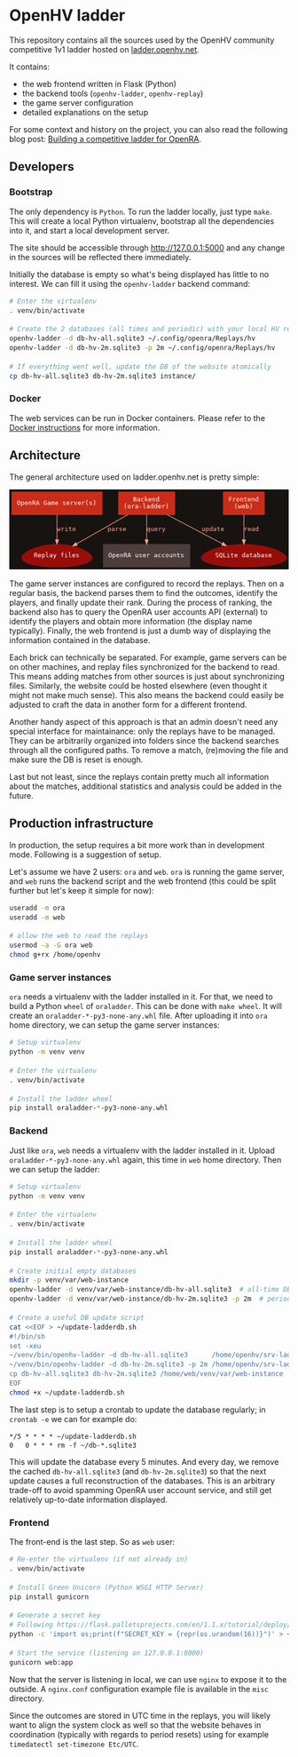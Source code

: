 # OpenHV ladder

This repository contains all the sources used by the OpenHV community
competitive 1v1 ladder hosted on [ladder.openhv.net](http://ladder.openhv.net).

It contains:
- the web frontend written in Flask (Python)
- the backend tools (`openhv-ladder`, `openhv-replay`)
- the game server configuration
- detailed explanations on the setup

For some context and history on the project, you can also read the following
blog post: [Building a competitive ladder for OpenRA][blog-post].

[blog-post]: http://blog.pkh.me/p/28-building-a-competitive-ladder-for-openra.html


## Developers

### Bootstrap

The only dependency is `Python`. To run the ladder locally, just type `make`.
This will create a local Python virtualenv, bootstrap all the dependencies into
it, and start a local development server.

The site should be accessible through http://127.0.0.1:5000 and any change in
the sources will be reflected there immediately.

Initially the database is empty so what's being displayed has little to no
interest. We can fill it using the `openhv-ladder` backend command:

```sh
# Enter the virtualenv
. venv/bin/activate

# Create the 2 databases (all times and periodic) with your local HV replays
openhv-ladder -d db-hv-all.sqlite3 ~/.config/openra/Replays/hv
openhv-ladder -d db-hv-2m.sqlite3 -p 2m ~/.config/openra/Replays/hv

# If everything went well, update the DB of the website atomically
cp db-hv-all.sqlite3 db-hv-2m.sqlite3 instance/
```

### Docker

The web services can be run in Docker containers. Please refer to the
[Docker instructions](.docker/README.md) for more information.

## Architecture

The general architecture used on ladder.openhv.net is pretty simple:

![Architecture](misc/architecture.png)

The game server instances are configured to record the replays. Then on a
regular basis, the backend parses them to find the outcomes, identify the
players, and finally update their rank.  During the process of ranking, the
backend also has to query the OpenRA user accounts API (external) to identify
the players and obtain more information (the display name typically). Finally,
the web frontend is just a dumb way of displaying the information contained in
the database.

Each brick can technically be separated. For example, game servers can be on
other machines, and replay files synchronized for the backend to read. This
means adding matches from other sources is just about synchronizing files.
Similarly, the website could be hosted elsewhere (even thought it might not
make much sense). This also means the backend could easily be adjusted to craft
the data in another form for a different frontend.

Another handy aspect of this approach is that an admin doesn't need any special
interface for maintainance: only the replays have to be managed. They can be
arbitrarily organized into folders since the backend searches through all the
configured paths. To remove a match, (re)moving the file and make sure the DB
is reset is enough.

Last but not least, since the replays contain pretty much all information about
the matches, additional statistics and analysis could be added in the future.


## Production infrastructure

In production, the setup requires a bit more work than in development mode.
Following is a suggestion of setup.

Let's assume we have 2 users: `ora` and `web`. `ora` is running the game
server, and `web` runs the backend script and the web frontend (this could be
split further but let's keep it simple for now):

```sh
useradd -m ora
useradd -m web

# allow the web to read the replays
usermod -a -G ora web
chmod g+rx /home/openhv
```

### Game server instances

`ora` needs a virtualenv with the ladder installed in it. For that, we need to
build a Python `wheel` of `oraladder`. This can be done with `make wheel`.  It
will create an `oraladder-*-py3-none-any.whl` file. After uploading it into
`ora` home directory, we can setup the game server instances:

```sh
# Setup virtualenv
python -m venv venv

# Enter the virtualenv
. venv/bin/activate

# Install the ladder wheel
pip install oraladder-*-py3-none-any.whl
```


### Backend

Just like `ora`, `web` needs a virtualenv with the ladder installed in it. Upload
`oraladder-*-py3-none-any.whl` again, this time in `web` home directory. Then
we can setup the ladder:

```sh
# Setup virtualenv
python -m venv venv

# Enter the virtualenv
. venv/bin/activate

# Install the ladder wheel
pip install oraladder-*-py3-none-any.whl

# Create initial empty databases
mkdir -p venv/var/web-instance
openhv-ladder -d venv/var/web-instance/db-hv-all.sqlite3  # all-time DB
openhv-ladder -d venv/var/web-instance/db-hv-2m.sqlite3 -p 2m  # periodic DB

# Create a useful DB update script
cat <<EOF > ~/update-ladderdb.sh
#!/bin/sh
set -xeu
~/venv/bin/openhv-ladder -d db-hv-all.sqlite3      /home/openhv/srv-ladder/instance-*/support_dir/Replays/
~/venv/bin/openhv-ladder -d db-hv-2m.sqlite3 -p 2m /home/openhv/srv-ladder/instance-*/support_dir/Replays/
cp db-hv-all.sqlite3 db-hv-2m.sqlite3 /home/web/venv/var/web-instance
EOF
chmod +x ~/update-ladderdb.sh
```

The last step is to setup a crontab to update the database regularly; in
`crontab -e` we can for example do:
```
*/5 * * * * ~/update-ladderdb.sh
0   0 * * * rm -f ~/db-*.sqlite3
```

This will update the database every 5 minutes. And every day, we remove the
cached `db-hv-all.sqlite3` (and `db-hv-2m.sqlite3`) so that the next update
causes a full reconstruction of the databases. This is an arbitrary trade-off
to avoid spamming OpenRA user account service, and still get relatively
up-to-date information displayed.


### Frontend

The front-end is the last step. So as `web` user:

```sh
# Re-enter the virtualenv (if not already in)
. venv/bin/activate

# Install Green Unicorn (Python WSGI HTTP Server)
pip install gunicorn

# Generate a secret key
# Following https://flask.palletsprojects.com/en/1.1.x/tutorial/deploy/#configure-the-secret-key
python -c 'import os;print(f"SECRET_KEY = {repr(os.urandom(16))}")' > ~/venv/var/web-instance/config.py

# Start the service (listening on 127.0.0.1:8000)
gunicorn web:app
```

Now that the server is listening in local, we can use `nginx` to expose it to
the outside. A `nginx.conf` configuration example file is available in the
`misc` directory.

Since the outcomes are stored in UTC time in the replays, you will likely want
to align the system clock as well so that the website behaves in coordination
(typically with regards to period resets) using for example `timedatectl
set-timezone Etc/UTC`.
